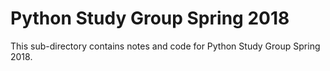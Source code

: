 # Python Study Group Spring 2018

This sub-directory contains notes and code for Python Study Group Spring 2018. 

